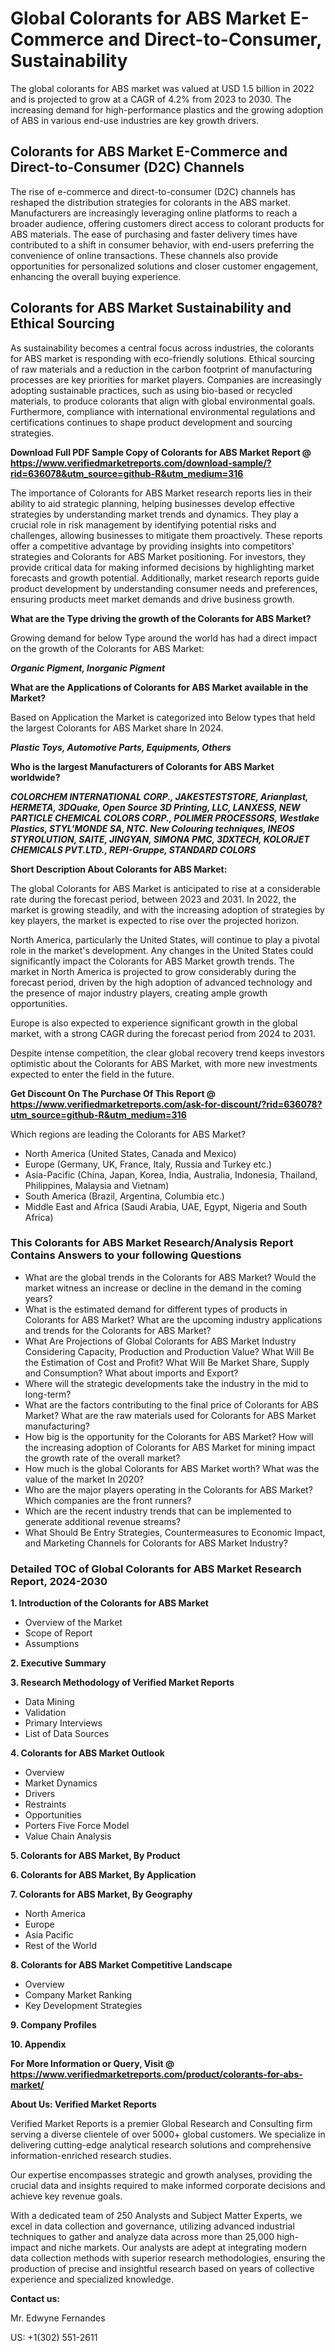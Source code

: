 <h1>Global Colorants for ABS Market E-Commerce and Direct-to-Consumer, Sustainability</h1><p class=""><p>The global colorants for ABS market was valued at USD 1.5 billion in 2022 and is projected to grow at a CAGR of 4.2% from 2023 to 2030. The increasing demand for high-performance plastics and the growing adoption of ABS in various end-use industries are key growth drivers.</p><h2>Colorants for ABS Market E-Commerce and Direct-to-Consumer (D2C) Channels</h2><p>The rise of e-commerce and direct-to-consumer (D2C) channels has reshaped the distribution strategies for colorants in the ABS market. Manufacturers are increasingly leveraging online platforms to reach a broader audience, offering customers direct access to colorant products for ABS materials. The ease of purchasing and faster delivery times have contributed to a shift in consumer behavior, with end-users preferring the convenience of online transactions. These channels also provide opportunities for personalized solutions and closer customer engagement, enhancing the overall buying experience.</p><h2>Colorants for ABS Market Sustainability and Ethical Sourcing</h2><p>As sustainability becomes a central focus across industries, the colorants for ABS market is responding with eco-friendly solutions. Ethical sourcing of raw materials and a reduction in the carbon footprint of manufacturing processes are key priorities for market players. Companies are increasingly adopting sustainable practices, such as using bio-based or recycled materials, to produce colorants that align with global environmental goals. Furthermore, compliance with international environmental regulations and certifications continues to shape product development and sourcing strategies.</p></p><p class=""><strong>Download Full PDF Sample Copy of Colorants for ABS Market Report @ <a href="https://www.verifiedmarketreports.com/download-sample/?rid=636078&utm_source=github-R&utm_medium=316" target="_blank">https://www.verifiedmarketreports.com/download-sample/?rid=636078&utm_source=github-R&utm_medium=316</a></strong></p><p>The importance of&nbsp;Colorants for ABS Market research reports lies in their ability to aid strategic planning, helping businesses develop effective strategies by understanding market trends and dynamics. They play a crucial role in risk management by identifying potential risks and challenges, allowing businesses to mitigate them proactively. These reports offer a competitive advantage by providing insights into competitors' strategies and Colorants for ABS Market positioning. For investors, they provide critical data for making informed decisions by highlighting market forecasts and growth potential. Additionally, market research reports guide product development by understanding consumer needs and preferences, ensuring products meet market demands and drive business growth.</p><p><strong>What are the&nbsp;Type driving the growth of the Colorants for ABS Market?</strong></p><p id="" class="">Growing demand for below Type around the world has had a direct impact on the growth of the Colorants for ABS Market:</p><p class=""><em><strong>Organic Pigment, Inorganic Pigment</strong></em></p><p class=""><strong>What are the&nbsp;Applications&nbsp;of Colorants for ABS Market available in the Market?</strong></p><p id="" class="">Based on Application the Market is categorized into Below types that held the largest Colorants for ABS Market share In 2024.</p><p class=""><em><strong>Plastic Toys, Automotive Parts, Equipments, Others</strong></em></p><p class=""><strong>Who is the largest Manufacturers of Colorants for ABS Market worldwide?</strong></p><p><em><strong>COLORCHEM INTERNATIONAL CORP., JAKESTESTSTORE, Arianplast, HERMETA, 3DQuake, Open Source 3D Printing, LLC, LANXESS, NEW PARTICLE CHEMICAL COLORS CORP., POLIMER PROCESSORS, Westlake Plastics, STYL'MONDE SA, NTC. New Colouring techniques, INEOS STYROLUTION, SAITE, JINGYAN, SIMONA PMC, 3DXTECH, KOLORJET CHEMICALS PVT.LTD., REPI-Gruppe, STANDARD COLORS</strong></em></p><p id="" class=""><strong>Short Description About Colorants for ABS Market:</strong></p><p>The global Colorants for ABS Market is anticipated to rise at a considerable rate during the forecast period, between 2023 and 2031. In 2022, the market is growing steadily, and with the increasing adoption of strategies by key players, the market is expected to rise over the projected horizon.</p><p>North America, particularly the United States, will continue to play a pivotal role in the market's development. Any changes in the United States could significantly impact the Colorants for ABS Market growth trends. The market in North America is projected to grow considerably during the forecast period, driven by the high adoption of advanced technology and the presence of major industry players, creating ample growth opportunities.</p><p>Europe is also expected to experience significant growth in the global market, with a strong CAGR during the forecast period from 2024 to 2031.</p><p>Despite intense competition, the clear global recovery trend keeps investors optimistic about the Colorants for ABS Market, with more new investments expected to enter the field in the future.</p><p id="" class=""><strong>Get Discount On The Purchase Of This Report @ <a href="https://www.verifiedmarketreports.com/ask-for-discount/?rid=636078?utm_source=github-R&utm_medium=316" target="_blank">https://www.verifiedmarketreports.com/ask-for-discount/?rid=636078?utm_source=github-R&utm_medium=316</a></strong></p><p class="">Which regions are leading the Colorants for ABS Market?</p><ul><li>North America (United States, Canada and Mexico)</li><li>Europe (Germany, UK, France, Italy, Russia and Turkey etc.)</li><li>Asia-Pacific (China, Japan, Korea, India, Australia, Indonesia, Thailand, Philippines, Malaysia and Vietnam)</li><li>South America (Brazil, Argentina, Columbia etc.)</li><li>Middle East and Africa (Saudi Arabia, UAE, Egypt, Nigeria and South Africa)</li></ul><h3 id="" class="">This Colorants for ABS Market Research/Analysis Report Contains Answers to your following Questions</h3><ul><li>What are the global trends in the Colorants for ABS Market? Would the market witness an increase or decline in the demand in the coming years?</li><li>What is the estimated demand for different types of products in Colorants for ABS Market? What are the upcoming industry applications and trends for the Colorants for ABS Market?</li><li>What Are Projections of Global Colorants for ABS Market Industry Considering Capacity, Production and Production Value? What Will Be the Estimation of Cost and Profit? What Will Be Market Share, Supply and Consumption? What about imports and Export?</li><li>Where will the strategic developments take the industry in the mid to long-term?</li><li>What are the factors contributing to the final price of Colorants for ABS Market? What are the raw materials used for Colorants for ABS Market manufacturing?</li><li>How big is the opportunity for the Colorants for ABS Market? How will the increasing adoption of Colorants for ABS Market for mining impact the growth rate of the overall market?</li><li>How much is the global Colorants for ABS Market worth? What was the value of the market In 2020?</li><li>Who are the major players operating in the Colorants for ABS Market? Which companies are the front runners?</li><li>Which are the recent industry trends that can be implemented to generate additional revenue streams?</li><li>What Should Be Entry Strategies, Countermeasures to Economic Impact, and Marketing Channels for Colorants for ABS Market Industry?</li></ul><h3 id="" class="">Detailed TOC of Global Colorants for ABS Market Research Report, 2024-2030</h3><p id="" class=""><strong>1. Introduction of the Colorants for ABS Market</strong></p><ul><li>Overview of the Market</li><li>Scope of Report</li><li>Assumptions</li></ul><p id="" class=""><strong>2. Executive Summary</strong></p><p id="" class=""><strong>3. Research Methodology of Verified Market Reports</strong></p><ul><li>Data Mining</li><li>Validation</li><li>Primary Interviews</li><li>List of Data Sources</li></ul><p id="" class=""><strong>4. Colorants for ABS Market Outlook</strong></p><ul><li>Overview</li><li>Market Dynamics</li><li>Drivers</li><li>Restraints</li><li>Opportunities</li><li>Porters Five Force Model</li><li>Value Chain Analysis</li></ul><p id="" class=""><strong>5. Colorants for ABS Market, By Product</strong></p><p id="" class=""><strong>6. Colorants for ABS Market, By Application</strong></p><p id="" class=""><strong>7. Colorants for ABS Market, By Geography</strong></p><ul><li>North America</li><li>Europe</li><li>Asia Pacific</li><li>Rest of the World</li></ul><p id="" class=""><strong>8. Colorants for ABS Market Competitive Landscape</strong></p><ul><li>Overview</li><li>Company Market Ranking</li><li>Key Development Strategies</li></ul><p id="" class=""><strong>9. Company Profiles</strong></p><p id="" class=""><strong>10. Appendix</strong></p><p id="" class=""><strong>For More Information or Query, Visit @ <a href="https://www.verifiedmarketreports.com/product/colorants-for-abs-market/" target="_blank">https://www.verifiedmarketreports.com/product/colorants-for-abs-market/</a></strong></p><p id="" class=""><strong>About Us: Verified Market Reports</strong></p><p id="" class="">Verified Market Reports is a premier Global Research and Consulting firm serving a diverse clientele of over 5000+ global customers. We specialize in delivering cutting-edge analytical research solutions and comprehensive information-enriched research studies.</p><p id="" class="">Our expertise encompasses strategic and growth analyses, providing the crucial data and insights required to make informed corporate decisions and achieve key revenue goals.</p><p id="" class="">With a dedicated team of 250 Analysts and Subject Matter Experts, we excel in data collection and governance, utilizing advanced industrial techniques to gather and analyze data across more than 25,000 high-impact and niche markets. Our analysts are adept at integrating modern data collection methods with superior research methodologies, ensuring the production of precise and insightful research based on years of collective experience and specialized knowledge.</p><p id="" class=""><strong>Contact us:</strong></p><p id="" class="">Mr. Edwyne Fernandes</p><p id="" class="">US: +1(302) 551-2611</p>